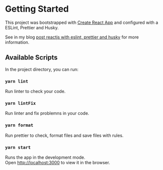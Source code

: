 # Getting Started

This project was bootstrapped with [Create React App](https://github.com/facebook/create-react-app) and configured with a ESLint, Prettier and Husky.

See in my blog [post reactjs with eslint, prettier and husky](https://danieldcs.com/) for more information.

## Available Scripts

In the project directory, you can run:

### `yarn lint`

Run linter to check your code.

### `yarn lintFix`

Run linter and fix problemns in your code.

### `yarn format`

Run prettier to check, format files and save files with rules.

### `yarn start`

Runs the app in the development mode.\
Open [http://localhost:3000](http://localhost:3000) to view it in the browser.
